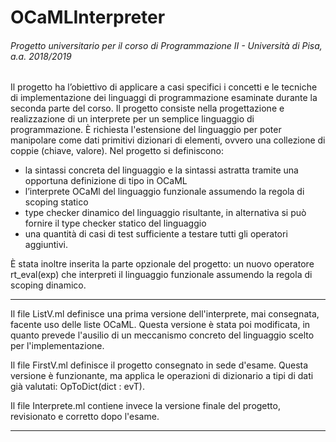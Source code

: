 # OCaMLInterpreter
###### Progetto universitario per il corso di Programmazione II - Università di Pisa, a.a. 2018/2019

Il progetto ha l’obiettivo di applicare a casi specifici i concetti e le tecniche di implementazione dei linguaggi
di programmazione esaminate durante la seconda parte del corso. 
Il progetto consiste nella progettazione e realizzazione di un interprete per un semplice linguaggio di programmazione.
È richiesta l'estensione del linguaggio per poter manipolare come dati primitivi dizionari di elementi, ovvero una collezione di coppie (chiave, valore).
Nel progetto si definiscono:
- la sintassi concreta del linguaggio e la sintassi astratta tramite una opportuna definizione di tipo in OCaML
- l’interprete OCaMl del linguaggio funzionale assumendo la regola di scoping statico
- type checker dinamico del linguaggio risultante, in alternativa si può fornire il type checker statico del linguaggio
- una quantità di casi di test sufficiente a testare tutti gli operatori aggiuntivi.

È stata inoltre inserita la parte opzionale del progetto: un nuovo operatore rt_eval(exp) che interpreti il linguaggio funzionale assumendo la regola di scoping dinamico.

-----------------------------------------------------------------------------------------------------------------------

Il file ListV.ml definisce una prima versione dell'interprete, mai consegnata, facente uso delle liste OCaML.
Questa versione è stata poi modificata, in quanto prevede l'ausilio di un meccanismo concreto del linguaggio scelto per l'implementazione.

Il file FirstV.ml definisce il progetto consegnato in sede d'esame.
Questa versione è funzionante, ma applica le operazioni di dizionario a tipi di dati già valutati: OpToDict(dict : evT).

Il file Interprete.ml contiene invece la versione finale del progetto, revisionato e corretto dopo l'esame.

-----------------------------------------------------------------------------------------------------------------------
